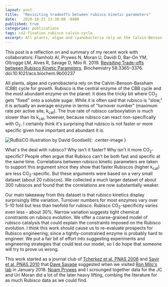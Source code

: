 ```yaml
---
layout: post
title:  "Revisiting tradeoffs between rubisco kinetic parameters"
date:   2020-10-21 13:30:00 -0800
published: true
categories: publications
tags: co2-fixation rubisco calvin-cycle
excerpt: All plants, algae and cyanobacteria rely on the Calvin-Benson-Bassham (CBB) cycle for growth. Rubisco is the central enzyme of the CBB cycle and the most abundant enzyme on the planet. It does the tricky bit where CO<sub>2</sub> gets "fixed" onto a soluble sugar. While it is often said that rubisco is "slow," it is actually an average enzyme in terms of "turnover number" (maximum rate per active site, k<sub>cat</sub>). The true rate of rubisco carboxylation is much slower than its k<sub>cat</sub>, however, because rubisco can react non-specifically with O<sub>2</sub>. I certainly think it's surprising that rubisco is not faster or more specific given how important and abundant it is. 
---
```


This post is a reflection on and summary of my recent work with collaborators: Flamholz AI, Prywes N, Moran U, Davidi D, Bar-On YM, Oltrogge LM, Alves R, Savage D, Milo R. 2019. [Revisiting Trade-offs between Rubisco Kinetic Parameters](https://pubs.acs.org/doi/10.1021/acs.biochem.9b00237). Biochemistry 58:3365–3376. doi:10.1021/acs.biochem.9b00237

All plants, algae and cyanobacteria rely on the Calvin-Benson-Bassham (CBB) cycle for growth. Rubisco is the central enzyme of the CBB cycle and the most abundant enzyme on the planet: it does the tricky bit where CO<sub>2</sub> gets "fixed" onto a soluble sugar. While it is often said that rubisco is "slow," it is actually an average enzyme in terms of "turnover number" (maximum rate per active site, k<sub>cat</sub>). The true rate of rubisco carboxylation is much slower than its k<sub>cat</sub>, however, because rubisco can react non-specifically with O<sub>2</sub>. I certainly think it's surprising that rubisco is not faster or more specific given how important and abundant it is. 

![RuBisCO illustration by David Goodsell](https://cdn.rcsb.org/pdb101/motm/images/two-forms.gif){: .center-image }

What's the deal with rubisco? Why isn't it faster? Why isn't it more CO<sub>2</sub>-specific? People often argue that Rubisco can't be both fast and specific at the same time. Correlations between rubisco kinetic parameters are taken to support this argument since they show that faster Rubiscos (higher k<sub>cat</sub>) are less CO<sub>2</sub>-specific. But these arguments were based on a very small dataset (about 20 rubiscos). We collected a much larger dataset of about 300 rubiscos and found that the correlations are now substantially weaker. 

Our main takeaway from this dataset is that rubisco kinetics display surprisingly little variation. Turnover numbers for most enzymes vary over 5-10 fold but less than twofold for rubisco. Rubisco CO<sub>2</sub>-specificity varies even less - about 30%. Narrow variation suggests tight chemical constraints on rubisco evolution. We offer a coarse-grained model of rubisco catalysis that could explain the constraints imposed on the Rubisco evolution. I think this work should cause us to re-evaluate prospects for Rubisco engineering, since a tightly-constrained enzyme is probably hard to engineer. We put a fair bit of effort into suggesting experiments and engineering strategies that could test our model, so I do hope that someone will try to prove us wrong. 

This work started as a journal club of [Tcherkez et al. PNAS 2006](http://www.pnas.org/content/103/19/7246) and [Savir et al. PNAS 2010](http://www.pnas.org/content/107/8/3475.short) that [Dave Savage](http://www.savagelab.org/) suggested when we visited [Ron Milo's lab](https://www.weizmann.ac.il/plants/Milo/home) in January 2018. [Noam Prywes](https://twitter.com/noamprywes?lang=en) and I scrounged together data for the JC and Uri Moran did a lot of the later heavy lifting, combing the literature for as much Rubisco data as we could find. 
